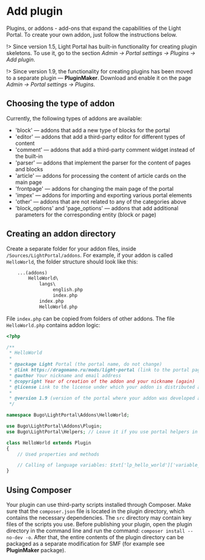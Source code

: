 # Add plugin
Plugins, or addons - add-ons that expand the capabilities of the Light Portal. To create your own addon, just follow the instructions below.

!> Since version 1.5, Light Portal has built-in functionality for creating plugin skeletons. To use it, go to the section _Admin -> Portal settings -> Plugins -> Add plugin_.

!> Since version 1.9, the functionality for creating plugins has been moved to a separate plugin — **PluginMaker**. Download and enable it on the page _Admin -> Portal settings -> Plugins_.

## Choosing the type of addon
Currently, the following types of addons are available:

* 'block' — addons that add a new type of blocks for the portal
* 'editor' — addons that add a third-party editor for different types of content
* 'comment' — addons that add a third-party comment widget instead of the built-in
* 'parser' — addons that implement the parser for the content of pages and blocks
* 'article' — addons for processing the content of article cards on the main page
* 'frontpage' — addons for changing the main page of the portal
* 'impex' — addons for importing and exporting various portal elements
* 'other' — addons that are not related to any of the categories above
* 'block_options' and 'page_options' — addons that add additional parameters for the corresponding entity (block or page)

## Creating an addon directory
Create a separate folder for your addon files, inside `/Sources/LightPortal/addons`. For example, if your addon is called `HelloWorld`, the folder structure should look like this:

```php
    ...(addons)
        HelloWorld\
            langs\
                 english.php
                 index.php
            index.php
            HelloWorld.php
```

File `index.php` can be copied from folders of other addons. The file `HelloWorld.php` contains addon logic:

```php
<?php

/**
 * HelloWorld
 *
 * @package Light Portal (the portal name, do not change)
 * @link https://dragomano.ru/mods/light-portal (link to the portal page, or to the page of your addon, if it is not included with the portal)
 * @author Your nickname and email address
 * @copyright Year of creation of the addon and your nickname (again)
 * @license Link to the license under which your addon is distributed and the name of the license
 *
 * @version 1.9 (version of the portal where your addon was developed and tested)
 */

namespace Bugo\LightPortal\Addons\HelloWorld;

use Bugo\LightPortal\Addons\Plugin;
use Bugo\LightPortal\Helpers; // Leave it if you use portal helpers in your code

class HelloWorld extends Plugin
{
    // Used properties and methods

    // Calling of language variables: $txt['lp_hello_world']['variable_name']
}

```

## Using Composer
Your plugin can use third-party scripts installed through Composer.
Make sure that the `composer.json` file is located in the plugin directory, which contains the necessary dependencies. The `src` directory may contain key files of the scripts you use.
Before publishing your plugin, open the plugin directory in the command line and run the command: `composer install --no-dev -o`. After that, the entire contents of the plugin directory can be packaged as a separate modification for SMF (for example see **PluginMaker** package).